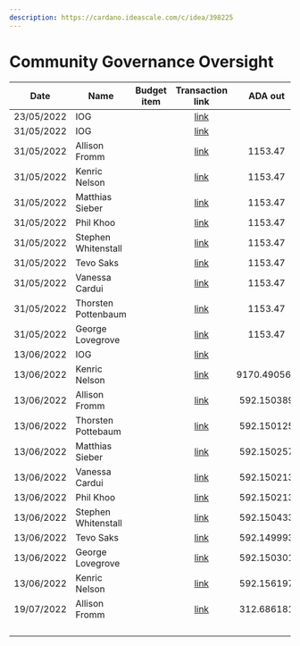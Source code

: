 ```yaml
---
description: https://cardano.ideascale.com/c/idea/398225
---
```


# Community Governance Oversight

<table><thead><tr><th>Date</th><th>Name</th><th data-type="select">Budget item</th><th align="center">Transaction link</th><th align="center">ADA out</th><th align="center">ADA in</th><th align="center">Balance</th></tr></thead><tbody><tr><td>23/05/2022</td><td>IOG</td><td></td><td align="center"><a href="https://raw.githubusercontent.com/treasuryguild/treasury-v3/main/Transactions/Community-Governance-Oversight/Fund8/Community-Governance-Oversight/Incoming/1653986112620-IOG.json">link</a></td><td align="center"></td><td align="center">1</td><td align="center">1</td></tr><tr><td>31/05/2022</td><td>IOG</td><td></td><td align="center"><a href="https://raw.githubusercontent.com/treasuryguild/treasury-v3/main/Transactions/Community-Governance-Oversight/Fund8/Community-Governance-Oversight/Incoming/1654020260525-IOG.json">link</a></td><td align="center"></td><td align="center">10854.430380</td><td align="center">10855.430380</td></tr><tr><td>31/05/2022</td><td>Allison Fromm</td><td></td><td align="center"><a href="https://raw.githubusercontent.com/treasuryguild/treasury-v3/main/Transactions/Community-Governance-Oversight/Fund8/Community-Governance-Oversight/Meetings/1654024199416-Allison-Fromm.json">link</a></td><td align="center">1153.47</td><td align="center"></td><td align="center">9701.953243</td></tr><tr><td>31/05/2022</td><td>Kenric Nelson</td><td></td><td align="center"><a href="https://raw.githubusercontent.com/treasuryguild/treasury-v3/main/Transactions/Community-Governance-Oversight/Fund8/Community-Governance-Oversight/Meetings/1654024905813-Kenric-Nelson.json">link</a></td><td align="center">1153.47</td><td align="center"></td><td align="center">8548.476106</td></tr><tr><td>31/05/2022</td><td>Matthias Sieber</td><td></td><td align="center"><a href="https://raw.githubusercontent.com/treasuryguild/treasury-v3/main/Transactions/Community-Governance-Oversight/Fund8/Community-Governance-Oversight/Meetings/1654025211393-Matthias-Sieber.json">link</a></td><td align="center">1153.47</td><td align="center"></td><td align="center">7394.998881</td></tr><tr><td>31/05/2022</td><td>Phil Khoo</td><td></td><td align="center"><a href="https://raw.githubusercontent.com/treasuryguild/treasury-v3/main/Transactions/Community-Governance-Oversight/Fund8/Community-Governance-Oversight/Meetings/1654025563155-Phil-Khoo.json">link</a></td><td align="center">1153.47</td><td align="center"></td><td align="center">6241.521920</td></tr><tr><td>31/05/2022</td><td>Stephen Whitenstall</td><td></td><td align="center"><a href="https://raw.githubusercontent.com/treasuryguild/treasury-v3/main/Transactions/Community-Governance-Oversight/Fund8/Community-Governance-Oversight/Meetings/1654025826867-Stephen-Whitenstall.json">link</a></td><td align="center">1153.47</td><td align="center"></td><td align="center">5088.044519</td></tr><tr><td>31/05/2022</td><td>Tevo Saks</td><td></td><td align="center"><a href="https://raw.githubusercontent.com/treasuryguild/treasury-v3/main/Transactions/Community-Governance-Oversight/Fund8/Community-Governance-Oversight/Meetings/1654026108296-Tevo-Saks.json">link</a></td><td align="center">1153.47</td><td align="center"></td><td align="center">3934.567734</td></tr><tr><td>31/05/2022</td><td>Vanessa Cardui</td><td></td><td align="center"><a href="https://raw.githubusercontent.com/treasuryguild/treasury-v3/main/Transactions/Community-Governance-Oversight/Fund8/Community-Governance-Oversight/Meetings/1654026403083-Vanessa-Cardui.json">link</a></td><td align="center">1153.47</td><td align="center"></td><td align="center">2781.090729</td></tr><tr><td>31/05/2022</td><td>Thorsten Pottenbaum</td><td></td><td align="center"><a href="https://raw.githubusercontent.com/treasuryguild/treasury-v3/main/Transactions/Community-Governance-Oversight/Fund8/Community-Governance-Oversight/Meetings/1654026657706-Thorsten-Pottenbaum.json">link</a></td><td align="center">1153.47</td><td align="center"></td><td align="center">1627.613504</td></tr><tr><td>31/05/2022</td><td>George Lovegrove</td><td></td><td align="center"><a href="https://raw.githubusercontent.com/treasuryguild/treasury-v3/main/Transactions/Community-Governance-Oversight/Fund8/Community-Governance-Oversight/Meetings/1654026950444-George-Lovegrove.json">link</a></td><td align="center">1153.47</td><td align="center"></td><td align="center">474.136455</td></tr><tr><td>13/06/2022</td><td>IOG</td><td></td><td align="center"><a href="https://raw.githubusercontent.com/treasuryguild/Community-Governance-Oversight/main/Transactions/Fund7/Community-Governance-Oversight/Incoming-IOG/1655133058972-IOG.json">link</a></td><td align="center"></td><td align="center">14978.165939</td><td align="center">15452.302394</td></tr><tr><td>13/06/2022</td><td>Kenric Nelson</td><td></td><td align="center"><a href="https://raw.githubusercontent.com/treasuryguild/treasury-v3/main/Transactions/Community-Governance-Oversight/Fund8/Community-Governance-Oversight/Research/1655133722644-Kenric-Nelson.json">link</a></td><td align="center">9170.490565</td><td align="center"></td><td align="center">6281.811829</td></tr><tr><td>13/06/2022</td><td>Allison Fromm</td><td></td><td align="center"><a href="https://raw.githubusercontent.com/treasuryguild/treasury-v3/main/Transactions/Community-Governance-Oversight/Fund8/Community-Governance-Oversight/Meetings/1655134327427--Allison-Fromm.json">link</a></td><td align="center">592.150389</td><td align="center"></td><td align="center">5689.661440</td></tr><tr><td>13/06/2022</td><td>Thorsten Pottebaum</td><td></td><td align="center"><a href="https://raw.githubusercontent.com/treasuryguild/treasury-v3/main/Transactions/Community-Governance-Oversight/Fund8/Community-Governance-Oversight/Meetings/1655142732929-Thorsten-Pottenbaum.json">link</a></td><td align="center">592.150125</td><td align="center"></td><td align="center">5097.511315</td></tr><tr><td>13/06/2022</td><td>Matthias Sieber</td><td></td><td align="center"><a href="https://raw.githubusercontent.com/treasuryguild/treasury-v3/main/Transactions/Community-Governance-Oversight/Fund8/Community-Governance-Oversight/Meetings/1655134952831-Matthias-Sieber.json">link</a></td><td align="center">592.150257</td><td align="center"></td><td align="center">4505.361058</td></tr><tr><td>13/06/2022</td><td>Vanessa Cardui</td><td></td><td align="center"><a href="https://raw.githubusercontent.com/treasuryguild/treasury-v3/main/Transactions/Community-Governance-Oversight/Fund8/Community-Governance-Oversight/Meetings/1655135185165-Vanessa-Cardui.json">link</a></td><td align="center">592.150213</td><td align="center"></td><td align="center">3913.210845</td></tr><tr><td>13/06/2022</td><td>Phil Khoo</td><td></td><td align="center"><a href="https://raw.githubusercontent.com/treasuryguild/treasury-v3/main/Transactions/Community-Governance-Oversight/Fund8/Community-Governance-Oversight/Meetings/1655135449421-Phil-Khoo.json">link</a></td><td align="center">592.150213</td><td align="center"></td><td align="center">3321.060852</td></tr><tr><td>13/06/2022</td><td>Stephen Whitenstall</td><td></td><td align="center"><a href="https://raw.githubusercontent.com/treasuryguild/treasury-v3/main/Transactions/Community-Governance-Oversight/Fund8/Community-Governance-Oversight/Meetings/1655135732613-Stephen-Whitenstall.json">link</a></td><td align="center">592.150433</td><td align="center"></td><td align="center">2728.910419</td></tr><tr><td>13/06/2022</td><td>Tevo Saks</td><td></td><td align="center"><a href="https://raw.githubusercontent.com/treasuryguild/treasury-v3/main/Transactions/Community-Governance-Oversight/Fund8/Community-Governance-Oversight/Meetings/1655135982534-Tevo-Saks.json">link</a></td><td align="center">592.149993</td><td align="center"></td><td align="center">2136.760426</td></tr><tr><td>13/06/2022</td><td>George Lovegrove</td><td></td><td align="center"><a href="https://raw.githubusercontent.com/treasuryguild/treasury-v3/main/Transactions/Community-Governance-Oversight/Fund8/Community-Governance-Oversight/Meetings/1655143230542-George-Lovegrove.json">link</a></td><td align="center">592.150301</td><td align="center"></td><td align="center">1544.424692</td></tr><tr><td>13/06/2022</td><td>Kenric Nelson</td><td></td><td align="center"><a href="https://raw.githubusercontent.com/treasuryguild/treasury-v3/main/Transactions/Community-Governance-Oversight/Fund8/Community-Governance-Oversight/Meetings/1655143473170-Kenric-Nelson.json">link</a></td><td align="center">592.156197</td><td align="center"></td><td align="center">952.294326</td></tr><tr><td>19/07/2022</td><td>Allison Fromm</td><td></td><td align="center"><a href="https://raw.githubusercontent.com/treasuryguild/treasury-v3/main/Transactions/Community-Governance-Oversight/Fund8/Community-Governance-Oversight/Project-Management-and-Administration/1658227316787-Allison-Fromm.json">link</a></td><td align="center">312.686181</td><td align="center"></td><td align="center">639.608145</td></tr><tr><td></td><td></td><td></td><td align="center"></td><td align="center"></td><td align="center"></td><td align="center"></td></tr><tr><td></td><td></td><td></td><td align="center"></td><td align="center"></td><td align="center"></td><td align="center"></td></tr><tr><td></td><td></td><td></td><td align="center"></td><td align="center"></td><td align="center"></td><td align="center"></td></tr><tr><td></td><td></td><td></td><td align="center"></td><td align="center"></td><td align="center"></td><td align="center"></td></tr></tbody></table>
